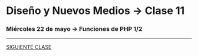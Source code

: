 # Diseño y Nuevos Medios → Clase 11  

### Miércoles 22 de mayo → Funciones de PHP 1/2

- - - - - - - 

[SIGUIENTE CLASE](https://github.com/profesorfaco/dno037-2019/tree/gh-pages/clase-12)
